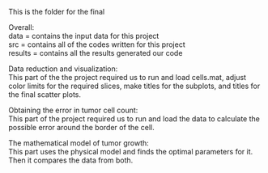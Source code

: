 This is the folder for the final

Overall:    
  data = contains the input data for this project   
  src = contains all of the codes written for this project    
  results = contains all the results generated our code   

Data reduction and visualization:   
   This part of the the project required us to run and load cells.mat, adjust color limits for the required slices, make titles for the subplots, and titles for the final scatter plots. 
  
Obtaining the error in tumor cell count:      
This part of the project required us to run and load the data to calculate the possible error around the border of the cell.  
  

The mathematical model of tumor growth:  
This part uses the physical model and finds the optimal parameters for it. Then it compares the data from both.  
  
